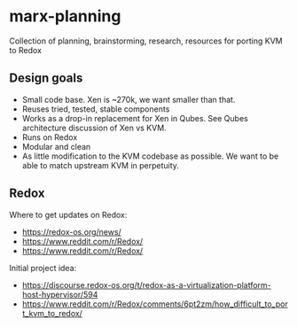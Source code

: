 # marx-planning
Collection of planning, brainstorming, research, resources for porting KVM to Redox

## Design goals

- Small code base. Xen is ~270k, we want smaller than that.
- Reuses tried, tested, stable components
- Works as a drop-in replacement for Xen in Qubes. See Qubes architecture discussion of Xen vs KVM.
- Runs on Redox
- Modular and clean
- As little modification to the KVM codebase as possible. We want to be able to match upstream KVM in perpetuity.

## Redox

Where to get updates on Redox: 

* https://redox-os.org/news/
* https://www.reddit.com/r/Redox/
* https://www.reddit.com/r/Redox/

Initial project idea:

* https://discourse.redox-os.org/t/redox-as-a-virtualization-platform-host-hypervisor/594
* https://www.reddit.com/r/Redox/comments/6pt2zm/how_difficult_to_port_kvm_to_redox/
